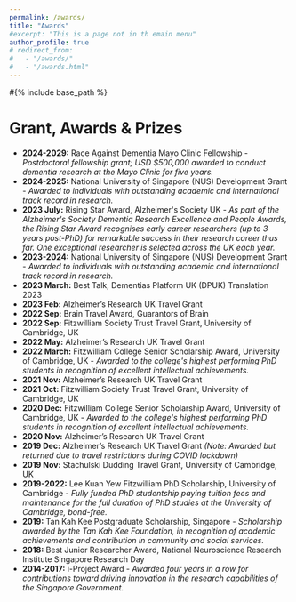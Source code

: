 ```yaml
---
permalink: /awards/
title: "Awards"
#excerpt: "This is a page not in th emain menu"
author_profile: true
# redirect_from: 
#   - "/awards/"
#   - "/awards.html"
---
```


#{% include base_path %}


Grant, Awards & Prizes
======
* **2024-2029:** Race Against Dementia Mayo Clinic Fellowship - _Postdoctoral fellowship grant; USD $500,000 awarded to conduct dementia research at the Mayo Clinic for five years._
* **2024-2025:** National University of Singapore (NUS) Development Grant - _Awarded to individuals with outstanding academic and international track record in research._
* **2023 July:** Rising Star Award, Alzheimer's Society UK - _As part of the Alzheimer's Society Dementia Research Excellence and People Awards, the Rising Star Award recognises early career researchers (up to 3 years post-PhD) for remarkable success in their research career thus far. One exceptional researcher is selected across the UK each year._
* **2023-2024:** National University of Singapore (NUS) Development Grant - _Awarded to individuals with outstanding academic and international track record in research._
* **2023 March:** Best Talk, Dementias Platform UK (DPUK) Translation 2023
* **2023 Feb:** Alzheimer’s Research UK Travel Grant
* **2022 Sep:** Brain Travel Award, Guarantors of Brain
* **2022 Sep:** Fitzwilliam Society Trust Travel Grant, University of Cambridge, UK
* **2022 May:** Alzheimer’s Research UK Travel Grant 
* **2022 March:** Fitzwilliam College Senior Scholarship Award, University of Cambridge, UK - _Awarded to the college's highest performing PhD students in recognition of excellent intellectual achievements._
* **2021 Nov:** Alzheimer’s Research UK Travel Grant
* **2021 Oct:** Fitzwilliam Society Trust Travel Grant, University of Cambridge, UK
* **2020 Dec:** Fitzwilliam College Senior Scholarship Award, University of Cambridge, UK - _Awarded to the college's highest performing PhD students in recognition of excellent intellectual achievements._
* **2020 Nov:** Alzheimer’s Research UK Travel Grant
* **2019 Dec:** Alzheimer’s Research UK Travel Grant _(Note: Awarded but returned due to travel restrictions during COVID lockdown)_
* **2019 Nov:** Stachulski Dudding Travel Grant, University of Cambridge, UK
* **2019-2022:** Lee Kuan Yew Fitzwilliam PhD Scholarship, University of Cambridge - _Fully funded PhD studentship paying tuition fees and maintenance for the full duration of PhD studies at the University of Cambridge, bond-free._
* **2019:** Tan Kah Kee Postgraduate Scholarship, Singapore - _Scholarship awarded by the Tan Kah Kee Foundation, in recognition of academic achievements and contribution in community and social services._
* **2018:** Best Junior Researcher Award, National Neuroscience Research Institute Singapore Research Day
* **2014-2017:** i-Project Award - _Awarded four years in a row for contributions toward driving innovation in the research capabilities of the Singapore Government._




